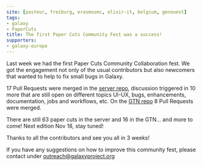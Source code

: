 ```yaml
---
site: [pasteur, freiburg, erasmusmc, elixir-it, belgium, genouest]
tags: 
- galaxy
- PaperCuts
title: The first Paper Cuts Community Fest was a success!
supporters:
- galaxy-europe
---
```


Last week we had the first Paper Cuts Community Collaboration fest. We got the engagement not only of the usual contributors but also newcomers that wanted to help to fix small bugs in Galaxy.

17 Pull Requests were merged in the [server repo](https://github.com/galaxyproject/galaxy/pulls?q=is%3Apr+is%3Aopen+label%3Apaper-cut), discussion triggered in 10 more that are still open on different topics UI-UX, bugs, enhancements, documentation, jobs and workflows, etc. On the [GTN repo](https://github.com/galaxyproject/training-material/pulls?q=is%3Apr+is%3Aclosed+label%3Apaper-cut) 8 Pull Requests were merged. 

There are still 63 paper cuts in the server and 16 in the GTN... and more to come! Next edition Nov 18, stay tuned!

Thanks to all the contributors and see you all in 3 weeks! 

If you have any suggestions on how to improve this community fest, please contact under outreach@galaxyproject.org

